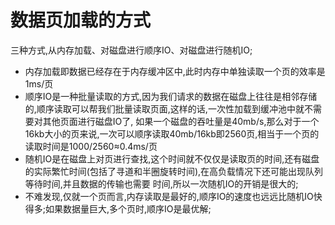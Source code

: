 # 数据页加载的方式
  三种方式,从内存加载、对磁盘进行顺序IO、对磁盘进行随机IO;
  - 内存加载即数据已经存在于内存缓冲区中,此时内存中单独读取一个页的效率是1ms/页
  - 顺序IO是一种批量读取的方式,因为我们请求的数据在磁盘上往往是相邻存储的,顺序读取可以帮我们批量读取页面,这样的话,一次性加载到缓冲池中就不需要对其他页面进行磁盘IO了,
  如果一个磁盘的吞吐量是40mb/s,那么对于一个16kb大小的页来说,一次可以顺序读取40mb/16kb即2560页,相当于一个页的读取时间是1000/2560≈0.4ms/页
  - 随机IO是在磁盘上对页进行查找,这个时间就不仅仅是读取页的时间,还有磁盘的实际繁忙时间(包括了寻道和半圈旋转时间),在高负载情况下还可能出现队列等待时间,并且数据的传输也需要
  时间,所以一次随机IO的开销是很大的;
  - 不难发现,仅就一个页而言,内存读取是最好的,顺序IO的速度也远远比随机IO快得多;如果数据量巨大,多个页时,顺序IO是最优解;